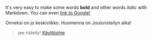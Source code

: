 It's very easy to make some words **bold** and other words
 *italic* with Markdown. You can even [link to Google!](http://google.com)

Onneksi on jo keskiviikko. Huomenna on Jouluristeilyn aika!

> jee
> risteily!
 [Käyttöohje](https://github.com/laurajoopa/otm2016/blob/master/dokumentointi/kaytto-ohje.md)
